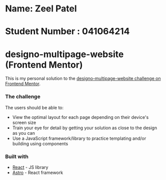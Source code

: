 # Name: Zeel Patel

# Student Number : 041064214

# designo-multipage-website (Frontend Mentor)

This is my personal solution to the [designo-multipage-website challenge on Frontend Mentor](https://www.frontendmentor.io/challenges/designo-multipage-website-G48K6rfUT).

### The challenge

The users should be able to:

- View the optimal layout for each page depending on their device's screen size
- Train your eye for detail by getting your solution as close to the design as you can
- Use a JavaScript framework/library to practice templating and/or building using components

### Built with

- [React](https://reactjs.org/) - JS library
- [Astro](https://astro.build/) - React framework
